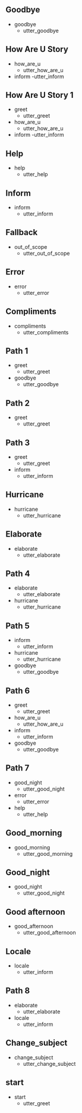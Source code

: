 ## Goodbye
* goodbye
    - utter_goodbye

## How Are U Story
* how_are_u
    - utter_how_are_u
* inform
    -utter_inform

## How Are U Story 1
* greet
    - utter_greet
* how_are_u
    - utter_how_are_u
* inform
    -utter_inform

## Help
* help
    - utter_help  

## Inform
* inform
    - utter_inform

## Fallback
* out_of_scope
    - utter_out_of_scope

## Error
* error
    - utter_error


## Compliments
* compliments
    - utter_compliments

## Path 1
* greet
    - utter_greet
* goodbye
    - utter_goodbye

## Path 2
* greet
    - utter_greet

## Path 3
* greet
    - utter_greet
* inform
    - utter_inform

## Hurricane
* hurricane
    - utter_hurricane

## Elaborate
* elaborate
    - utter_elaborate    

## Path 4
* elaborate
    - utter_elaborate
* hurricane
    - utter_hurricane

## Path 5
* inform
    - utter_inform
* hurricane
    - utter_hurricane
* goodbye
    - utter_goodbye

## Path 6
* greet
    - utter_greet
* how_are_u
    - utter_how_are_u
* inform
    - utter_inform
* goodbye
    - utter_goodbye

## Path 7
* good_night
    - utter_good_night
* error
    - utter_error
* help
    - utter_help

## Good_morning
* good_morning
    - utter_good_morning

## Good_night
* good_night
    - utter_good_night

## Good afternoon
* good_afternoon
    - utter_good_afternoon

## Locale
* locale
    - utter_inform

## Path 8
* elaborate
    - utter_elaborate
* locale
    - utter_inform

## Change_subject
* change_subject
    - utter_change_subject

## start
* start
    - utter_greet